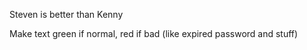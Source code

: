 Steven is better than Kenny

Make text green if normal, red if bad (like expired password and stuff)